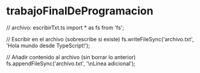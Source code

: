 # trabajoFinalDeProgramacion

// archivo: escribirTxt.ts
import * as fs from 'fs';

// Escribir en el archivo (sobrescribe si existe)
fs.writeFileSync('archivo.txt', 'Hola mundo desde TypeScript!');

// Añadir contenido al archivo (sin borrar lo anterior)
fs.appendFileSync('archivo.txt', '\nLínea adicional');
